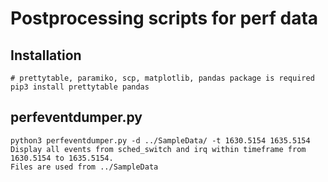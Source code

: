 # Postprocessing scripts for perf data
## Installation

```shell
# prettytable, paramiko, scp, matplotlib, pandas package is required
pip3 install prettytable pandas
```

## perfeventdumper.py

```console
python3 perfeventdumper.py -d ../SampleData/ -t 1630.5154 1635.5154
Display all events from sched_switch and irq within timeframe from 1630.5154 to 1635.5154.
Files are used from ../SampleData
```